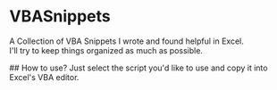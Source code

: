 # VBASnippets
A Collection of VBA Snippets I wrote and found helpful in Excel.  
I'll try to keep things organized as much as possible.


## How to use?
Just select the script you'd like to use and copy it into Excel's VBA editor.
